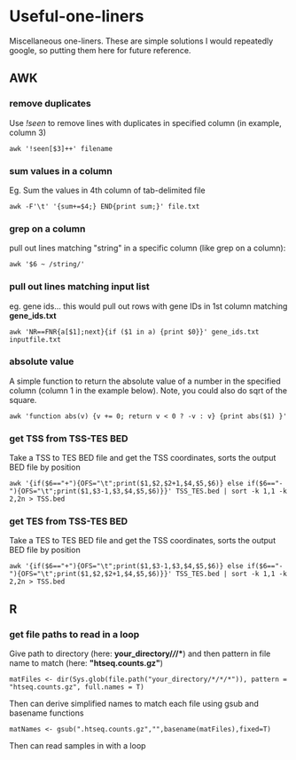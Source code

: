 # Useful-one-liners
Miscellaneous one-liners. These are simple solutions I would repeatedly google, so putting them here for future reference. 



## AWK

### remove duplicates

Use *!seen* to remove lines with duplicates in specified column (in example, column 3)
```
awk '!seen[$3]++' filename
```

### sum values in a column
Eg. Sum the values in 4th column of tab-delimited file
```
awk -F'\t' '{sum+=$4;} END{print sum;}' file.txt
```


### grep on a column

pull out lines matching "string" in a specific column (like grep on a column):
```
awk '$6 ~ /string/' 
```

### pull out lines matching input list
eg. gene ids... this would pull out rows with gene IDs in 1st column matching **gene_ids.txt**
```
awk 'NR==FNR{a[$1];next}{if ($1 in a) {print $0}}' gene_ids.txt inputfile.txt
```

### absolute value
A simple function to return the absolute value of a number in the specified column (column 1 in the example below). Note, you could also do sqrt of the square.
```
awk 'function abs(v) {v += 0; return v < 0 ? -v : v} {print abs($1) }'
```


### get TSS from TSS-TES BED
Take a TSS to TES BED file and get the TSS coordinates, sorts the output BED file by position
```
awk '{if($6=="+"){OFS="\t";print($1,$2,$2+1,$4,$5,$6)} else if($6=="-"){OFS="\t";print($1,$3-1,$3,$4,$5,$6)}}' TSS_TES.bed | sort -k 1,1 -k 2,2n > TSS.bed
```

### get TES from TSS-TES BED
Take a TES to TES BED file and get the TSS coordinates, sorts the output BED file by position
```
awk '{if($6=="+"){OFS="\t";print($1,$3-1,$3,$4,$5,$6)} else if($6=="-"){OFS="\t";print($1,$2,$2+1,$4,$5,$6)}}' TSS_TES.bed | sort -k 1,1 -k 2,2n > TSS.bed
```




## R

### get file paths to read in a loop

Give path to directory (here: __your_directory/*/*/*__) and then pattern in file name to match (here: __"htseq.counts.gz"__)
```
matFiles <- dir(Sys.glob(file.path("your_directory/*/*/*")), pattern = "htseq.counts.gz", full.names = T)
```
Then can derive simplified names to match each file using gsub and basename functions
```
matNames <- gsub(".htseq.counts.gz","",basename(matFiles),fixed=T)
```
Then can read samples in with a loop
```

```
